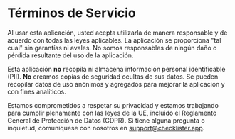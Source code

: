 # Términos de Servicio

Al usar esta aplicación, usted acepta utilizarla de manera responsable y de acuerdo con todas las leyes aplicables. La aplicación se proporciona "tal cual" sin garantías ni avales. No somos responsables de ningún daño o pérdida resultante del uso de la aplicación.

Esta aplicación **no** recopila ni almacena información personal identificable (PII). **No** creamos copias de seguridad ocultas de sus datos. Se pueden recopilar datos de uso anónimos y agregados para mejorar la aplicación y con fines analíticos.

Estamos comprometidos a respetar su privacidad y estamos trabajando para cumplir plenamente con las leyes de la UE, incluido el Reglamento General de Protección de Datos (GDPR). Si tiene alguna pregunta o inquietud, comuníquese con nosotros en support@checklister.app. 
